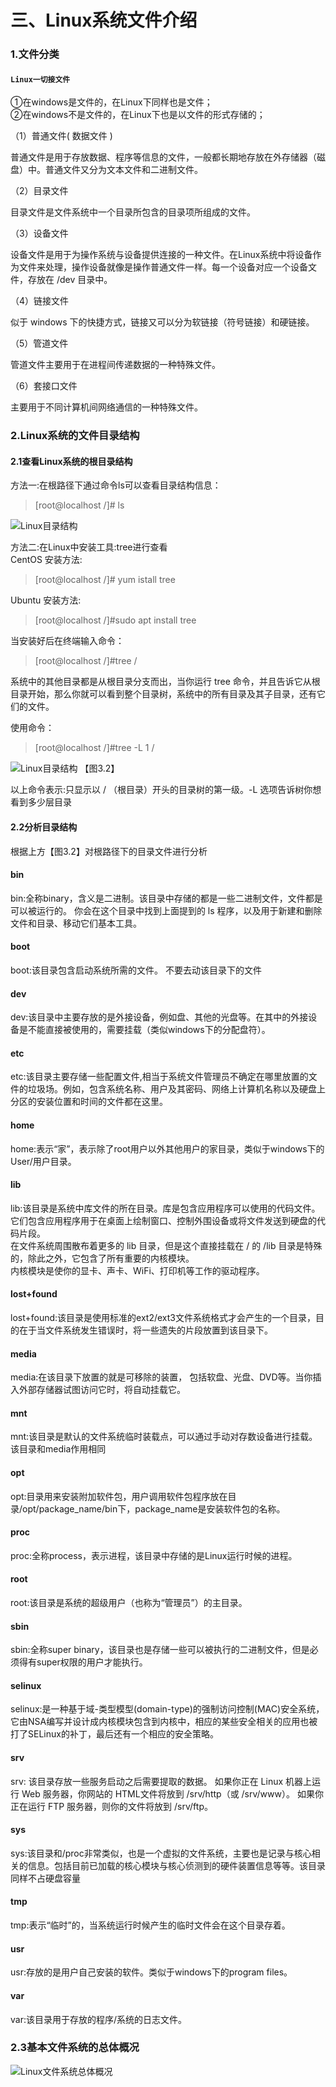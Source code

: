 三、Linux系统文件介绍
====
### 1.文件分类
#### ```Linux一切接文件  ```  
①在windows是文件的，在Linux下同样也是文件；  
②在windows不是文件的，在Linux下也是以文件的形式存储的；

（1）普通文件( 数据文件 )  

普通文件是用于存放数据、程序等信息的文件，一般都长期地存放在外存储器（磁盘）中。普通文件又分为文本文件和二进制文件。  

（2）目录文件  

目录文件是文件系统中一个目录所包含的目录项所组成的文件。  

（3）设备文件  

设备文件是用于为操作系统与设备提供连接的一种文件。在Linux系统中将设备作为文件来处理，操作设备就像是操作普通文件一样。每一个设备对应一个设备文件，存放在 /dev 目录中。  

（4）链接文件  

似于 windows 下的快捷方式，链接又可以分为软链接（符号链接）和硬链接。  

（5）管道文件  

管道文件主要用于在进程间传递数据的一种特殊文件。  

（6）套接口文件  

主要用于不同计算机间网络通信的一种特殊文件。  


### 2.Linux系统的文件目录结构
#### 2.1查看Linux系统的根目录结构
方法一:在根路径下通过命令ls可以查看目录结构信息：

>[root@localhost /]# ls    

![Linux目录结构](../images/image03/301.png "Linux目录结构")

方法二:在Linux中安装工具:tree进行查看  
CentOS 安装方法:  

>  [root@localhost /]# yum istall tree

Ubuntu 安装方法:  

> [root@localhost /]#sudo apt install tree  

当安装好后在终端输入命令：  
> [root@localhost /]#tree /  

系统中的其他目录都是从根目录分支而出，当你运行 tree 命令，并且告诉它从根目录开始，那么你就可以看到整个目录树，系统中的所有目录及其子目录，还有它们的文件。  

使用命令：  

> [root@localhost /]#tree -L 1 /    

![Linux目录结构](../images/image03/302.png "Linux目录结构")  【图3.2】  

以上命令表示:只显示以 / （根目录）开头的目录树的第一级。-L 选项告诉树你想看到多少层目录  
  
#### 2.2分析目录结构
根据上方【图3.2】对根路径下的目录文件进行分析  

#### bin
bin:全称binary，含义是二进制。该目录中存储的都是一些二进制文件，文件都是可以被运行的。 你会在这个目录中找到上面提到的 ls 程序，以及用于新建和删除文件和目录、移动它们基本工具。  

#### boot  
boot:该目录包含启动系统所需的文件。 不要去动该目录下的文件  

#### dev 
dev:该目录中主要存放的是外接设备，例如盘、其他的光盘等。在其中的外接设备是不能直接被使用的，需要挂载（类似windows下的分配盘符）。  

#### etc
etc:该目录主要存储一些配置文件,相当于系统文件管理员不确定在哪里放置的文件的垃圾场。例如，包含系统名称、用户及其密码、网络上计算机名称以及硬盘上分区的安装位置和时间的文件都在这里。  

#### home
home:表示“家”，表示除了root用户以外其他用户的家目录，类似于windows下的User/用户目录。  

#### lib 
lib:该目录是系统中库文件的所在目录。库是包含应用程序可以使用的代码文件。它们包含应用程序用于在桌面上绘制窗口、控制外围设备或将文件发送到硬盘的代码片段。  
在文件系统周围散布着更多的 lib 目录，但是这个直接挂载在 / 的 /lib 目录是特殊的，除此之外，它包含了所有重要的内核模块。   
内核模块是使你的显卡、声卡、WiFi、打印机等工作的驱动程序。  

#### lost+found
lost+found:该目录是使用标准的ext2/ext3文件系统格式才会产生的一个目录，目的在于当文件系统发生错误时，将一些遗失的片段放置到该目录下。

#### media
media:在该目录下放置的就是可移除的装置， 包括软盘、光盘、DVD等。当你插入外部存储器试图访问它时，将自动挂载它。  

#### mnt 
mnt:该目录是默认的文件系统临时装载点，可以通过手动对存数设备进行挂载。该目录和media作用相同

#### opt
opt:目录用来安装附加软件包，用户调用软件包程序放在目录/opt/package_name/bin下，package_name是安装软件包的名称。  

#### proc
proc:全称process，表示进程，该目录中存储的是Linux运行时候的进程。  

#### root
root:该目录是系统的超级用户（也称为“管理员”）的主目录。  

#### sbin
sbin:全称super binary，该目录也是存储一些可以被执行的二进制文件，但是必须得有super权限的用户才能执行。  

#### selinux
selinux:是一种基于域-类型模型(domain-type)的强制访问控制(MAC)安全系统，它由NSA编写并设计成内核模块包含到内核中，相应的某些安全相关的应用也被打了SELinux的补丁，最后还有一个相应的安全策略。  

#### srv
srv: 该目录存放一些服务启动之后需要提取的数据。
如果你正在 Linux 机器上运行 Web 服务器，你网站的 HTML文件将放到 /srv/http（或 /srv/www）。 如果你正在运行 FTP 服务器，则你的文件将放到 /srv/ftp。  

#### sys
sys:该目录和/proc非常类似，也是一个虚拟的文件系统，主要也是记录与核心相关的信息。包括目前已加载的核心模块与核心侦测到的硬件装置信息等等。该目录同样不占硬盘容量  

#### tmp
tmp:表示“临时”的，当系统运行时候产生的临时文件会在这个目录存着。

#### usr 
usr:存放的是用户自己安装的软件。类似于windows下的program files。  

#### var
var:该目录用于存放的程序/系统的日志文件。

### 2.3基本文件系统的总体概况
![Linux文件系统总体概况](../images/image03/303.png "Linux文件系统总体概况")
